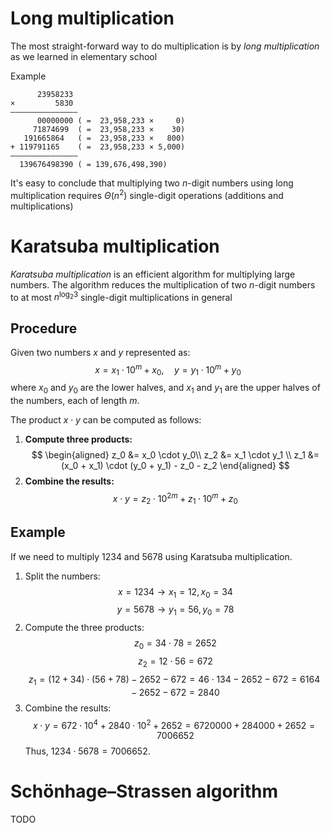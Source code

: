 # Long multiplication
The most straight-forward way to do multiplication is by *long multiplication* as we learned in elementary school

Example
```
      23958233
×         5830
———————————————
      00000000 ( =  23,958,233 ×     0)
     71874699  ( =  23,958,233 ×    30)
   191665864   ( =  23,958,233 ×   800)
+ 119791165    ( =  23,958,233 × 5,000)
———————————————
  139676498390 ( = 139,676,498,390)
```

It's easy to conclude that multiplying two $n$-digit numbers using long multiplication requires $\Theta(n^{2})$ single-digit operations (additions and multiplications)

# Karatsuba multiplication
*Karatsuba multiplication* is an efficient algorithm for multiplying large numbers. The algorithm reduces the multiplication of two $n$-digit numbers to at most $n^{\log_2 3}$ single-digit multiplications in general
## Procedure
Given two numbers $x$ and $y$ represented as:
$$
 x = x_1 \cdot 10^{m} + x_0 ,\quad y = y_1 \cdot 10^{m} + y_0 
$$
where $x_0$ and $y_0$ are the lower halves, and $x_1$ and $y_1$ are the upper halves of the numbers, each of length $m$. 

The product $x \cdot y$ can be computed as follows:
1. **Compute three products:** 
$$
\begin{aligned}
    z_0 &= x_0 \cdot y_0\\
    z_2 &= x_1 \cdot y_1  \\
  z_1 &= (x_0 + x_1) \cdot (y_0 + y_1) - z_0 - z_2  
\end{aligned}
$$
2. **Combine the results:**
$$
    x \cdot y = z_2 \cdot 10^{2m} + z_1 \cdot 10^{m} + z_0  
$$
## Example
If we need to multiply 1234 and 5678 using Karatsuba multiplication.
1. Split the numbers:
$$
    x = 1234 \rightarrow x_1 = 12, x_0 = 34   
$$
$$
    y = 5678 \rightarrow y_1 = 56, y_0 = 78 
$$
2. Compute the three products:
$$
    z_0 = 34 \cdot 78 = 2652  
$$
$$
    z_2 = 12 \cdot 56 = 672   
$$
$$
    z_1 = (12 + 34) \cdot (56 + 78) - 2652 - 672 = 46 \cdot 134 - 2652 - 672 = 6164 - 2652 - 672 = 2840  
$$
3. Combine the results:  
$$
    x \cdot y = 672 \cdot 10^4 + 2840 \cdot 10^2 + 2652 = 6720000 + 284000 + 2652 = 7006652 
$$
Thus, $1234 \cdot 5678 = 7006652$.

# Schönhage–Strassen algorithm
TODO